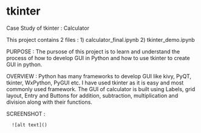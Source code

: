 # tkinter
Case Study of tkinter : Calculator

This project contains 2 files :
      1)    calculator_final.ipynb 
      2)    tkinter_demo.ipynb

PURPOSE :
      The pursose of this project is to learn and understand the process of how to develop GUI in Python and how to use tkinter to create GUI in python.
      
OVERVIEW :
      Python has many frameworks to develop GUI like kivy, PyQT, tkinter, WxPython, PyGUI etc. I have used tkinter as it is easy and most commonly used framework. The GUI of calculator is built using Labels, grid layout, Entry and Buttons for addition, subtraction, multiplication and division along with their functions. 
      
SCREENSHOT :
      
      ![alt text]()
